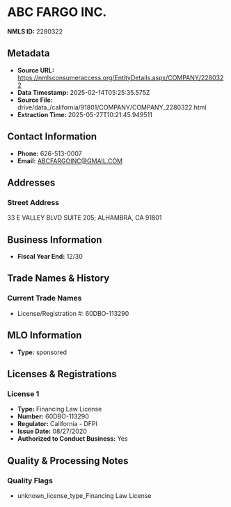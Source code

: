 # ABC FARGO INC.

**NMLS ID:** 2280322

## Metadata
- **Source URL:** https://nmlsconsumeraccess.org/EntityDetails.aspx/COMPANY/2280322
- **Data Timestamp:** 2025-02-14T05:25:35.575Z
- **Source File:** drive/data_/california/91801/COMPANY/COMPANY_2280322.html
- **Extraction Time:** 2025-05-27T10:21:45.949511

## Contact Information
- **Phone:** 626-513-0007
- **Email:** ABCFARGOINC@GMAIL.COM

## Addresses
### Street Address
33 E VALLEY BLVD SUITE 205; ALHAMBRA, CA 91801

## Business Information
- **Fiscal Year End:** 12/30

## Trade Names & History
### Current Trade Names
- License/Registration #: 60DBO-113290

## MLO Information
- **Type:** sponsored

## Licenses & Registrations

### License 1
- **Type:** Financing Law License
- **Number:** 60DBO-113290
- **Regulator:** California - DFPI
- **Issue Date:** 08/27/2020
- **Authorized to Conduct Business:** Yes

## Quality & Processing Notes
### Quality Flags
- unknown_license_type_Financing Law License
